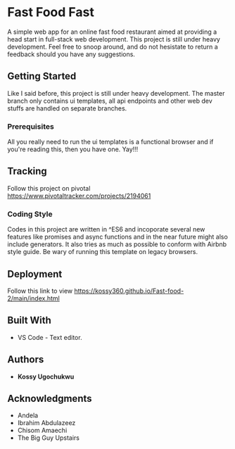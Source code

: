 
# Fast Food Fast

A simple web app for an online fast food restaurant aimed at providing a head start in full-stack web development. This project is still under heavy development. Feel free to snoop around, and do not hesistate to return a feedback should you have any suggestions. 

## Getting Started

Like I said before, this project is still under heavy development. The master branch only contains ui templates, all api endpoints and other web dev stuffs are handled on separate branches.

### Prerequisites

All you really need to run the ui templates is a functional browser and if you're reading this, then you have one. Yay!!!

## Tracking

Follow this project on pivotal https://www.pivotaltracker.com/projects/2194061

### Coding Style

Codes in this project are written in ^ES6 and incoporate several new features like promises and async functions and in the near future might also include generators. It also tries as much as possible to conform with Airbnb style guide. Be wary of running this template on legacy browsers.

## Deployment

Follow this link to view https://kossy360.github.io/Fast-food-2/main/index.html

## Built With

* VS Code - Text editor.

## Authors

* **Kossy Ugochukwu**

## Acknowledgments

* Andela
* Ibrahim Abdulazeez
* Chisom Amaechi
* The Big Guy Upstairs
